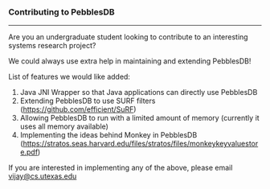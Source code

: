 ### Contributing to PebblesDB
-----
Are you an undergraduate student looking to contribute to an interesting systems research project?

We could always use extra help in maintaining and extending PebblesDB! 

List of features we would like added:

1. Java JNI Wrapper so that Java applications can directly use PebblesDB
2. Extending PebblesDB to use SURF filters (https://github.com/efficient/SuRF)
3. Allowing PebblesDB to run with a limited amount of memory (currently it uses all memory available)
4. Implementing the ideas behind Monkey in PebblesDB (https://stratos.seas.harvard.edu/files/stratos/files/monkeykeyvaluestore.pdf)

If you are interested in implementing any of the above, please email vijay@cs.utexas.edu
